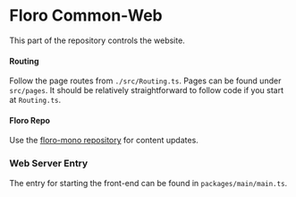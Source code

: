 # Floro Common-Web

This part of the repository controls the website.

#### Routing

Follow the page routes from `./src/Routing.ts`. Pages can be found under `src/pages`. It should be relatively straightforward to follow code if you start at `Routing.ts`.

#### Floro Repo

Use the <a href="https://floro.io/app-proxy/repo/@/floro/floro-mono">floro-mono repository</a> for content updates.

### Web Server Entry

The entry for starting the front-end can be found in `packages/main/main.ts`.